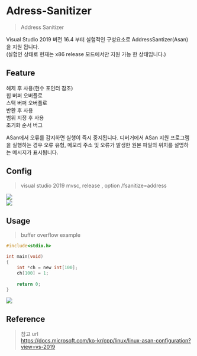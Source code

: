 # Adress-Sanitizer
 > Address Sanitizer

Visual Studio 2019 버전 16.4 부터 실험적인 구성요소로 AddressSantizer(Asan) 을 지원 됩니다.<br>
(실험인 상태로 현재는 x86 release 모드에서만 지원 가능 한 상태입니다.)

## Feature
해제 후 사용(현수 포인터 참조) <br> 
힙 버퍼 오버플로 <br>
스택 버퍼 오버플로 <br>
반환 후 사용 <br>
범위 지정 후 사용 <br>
초기화 순서 버그 <br>

ASan에서 오류를 감지하면 실행이 즉시 중지됩니다. 디버거에서 ASan 지원 프로그램을 실행하는 경우 오류 유형, 메모리 주소 및 오류가 발생한 원본 파일의 위치를 설명하는 메시지가 표시됩니다.

## Config
 > visual studio 2019 mvsc, release , option /fsanitize=address <br>
<p><p>

<img src="https://github.com/cepiloth/Adress-Sanitizer/blob/master/img/vs_address.png"><br>
<img src="https://github.com/cepiloth/Adress-Sanitizer/blob/master/img/vs_config.png"><br>

## Usage
> buffer overflow example <br>
<p></p>

```c
#include<stdio.h>

int main(void)
{
    int *ch = new int[100];
    ch[100] = 1;
    
    return 0;
}
```

<img src="https://github.com/cepiloth/Adress-Sanitizer/blob/master/img/buffer_overflow.png"><br>

## Reference
 > 참고 url <br>
https://docs.microsoft.com/ko-kr/cpp/linux/linux-asan-configuration?view=vs-2019
